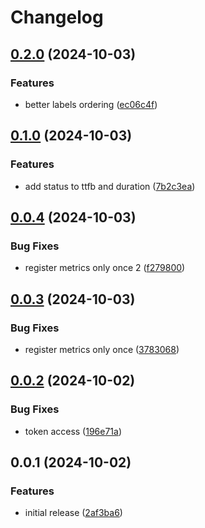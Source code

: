# Changelog

## [0.2.0](https://github.com/ptah-sh/ptah-caddy/compare/v0.1.0...v0.2.0) (2024-10-03)


### Features

* better labels ordering ([ec06c4f](https://github.com/ptah-sh/ptah-caddy/commit/ec06c4f1c3b3440276895608a06f1223a2d5ac36))

## [0.1.0](https://github.com/ptah-sh/ptah-caddy/compare/v0.0.4...v0.1.0) (2024-10-03)


### Features

* add status to ttfb and duration ([7b2c3ea](https://github.com/ptah-sh/ptah-caddy/commit/7b2c3ea08090b873f5b2c23ffe0fd5a7c808a8e2))

## [0.0.4](https://github.com/ptah-sh/ptah-caddy/compare/v0.0.3...v0.0.4) (2024-10-03)


### Bug Fixes

* register metrics only once 2 ([f279800](https://github.com/ptah-sh/ptah-caddy/commit/f279800fbc22db6bde49ba361e251afef6fee83c))

## [0.0.3](https://github.com/ptah-sh/ptah-caddy/compare/v0.0.2...v0.0.3) (2024-10-03)


### Bug Fixes

* register metrics only once ([3783068](https://github.com/ptah-sh/ptah-caddy/commit/3783068601293c5bb039c258ff8065b9fc7f29bd))

## [0.0.2](https://github.com/ptah-sh/ptah-caddy/compare/v0.0.1...v0.0.2) (2024-10-02)


### Bug Fixes

* token access ([196e71a](https://github.com/ptah-sh/ptah-caddy/commit/196e71a3f22dd31f9055bd86021b7b50817da2f8))

## 0.0.1 (2024-10-02)


### Features

* initial release ([2af3ba6](https://github.com/ptah-sh/ptah-caddy/commit/2af3ba6398065c7a5b80329d00ec7f235bddfd87))
